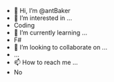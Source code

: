 - 👋 Hi, I’m @antBaker
- 👀 I’m interested in ...
- Coding
- 🌱 I’m currently learning ...
- F#
- 💞️ I’m looking to collaborate on ...
- ...
- 📫 How to reach me ...
- No

<!---
antBaker/antBaker is a ✨ special ✨ repository because its `README.md` (this file) appears on your GitHub profile.
You can click the Preview link to take a look at your changes.
--->
